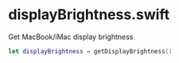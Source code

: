 # displayBrightness.swift
Get MacBook/iMac display brightness

```swift
let displayBrightness = getDisplayBrightness()
```
